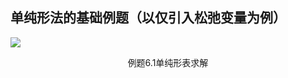 ## 单纯形法的基础例题（以仅引入松弛变量为例）

<div grid="~ cols-2 gap-4">

<div class="mt-5 text-sm">



</div>

<div text-sm>

![](https://vip2.loli.io/2023/12/05/g3wTnCdbVKkEPXU.webp)

<center>例题6.1单纯形表求解</center>

</div>

</div>